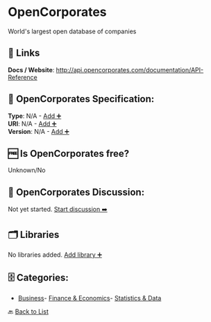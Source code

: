 # OpenCorporates

World's largest open database of companies

##  🔗 Links
**Docs / Website**: http://api.opencorporates.com/documentation/API-Reference

## 🧬 OpenCorporates Specification:
**Type**: N/A - [Add ➕](https://github.com/apis-list/apis-list/edit/main/apis/opencorporates/opencorporates.yaml)  
**URI**: N/A - [Add ➕](https://github.com/apis-list/apis-list/edit/main/apis/opencorporates/opencorporates.yaml)  
**Version**: N/A - [Add ➕](https://github.com/apis-list/apis-list/edit/main/apis/opencorporates/opencorporates.yaml)

## 🆓 Is OpenCorporates free?
 Unknown/No 

## 💬 OpenCorporates Discussion:
Not yet started. [Start discussion ➡️](https://github.com/apis-list/apis-list/discussions/new)

## 🗂️ Libraries

No libraries added. [Add library ➕](https://github.com/apis-list/apis-list/edit/main/apis/opencorporates/opencorporates.yaml)    


## 🗄️ Categories:
- [Business](https://github.com/apis-list/apis-list#business-)- [Finance & Economics](https://github.com/apis-list/apis-list#finance--economics-)- [Statistics & Data](https://github.com/apis-list/apis-list#statistics--data-)

🔙  [Back to List](https://github.com/apis-list/apis-list)
